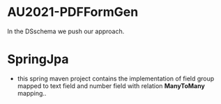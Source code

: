 # AU2021-PDFFormGen

In the DSschema we push our approach.

# SpringJpa

- this spring maven project contains the implementation of field group mapped to text field and number field with relation **ManyToMany** mapping..
